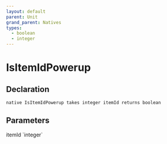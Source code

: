```yaml
---
layout: default
parent: Unit
grand_parent: Natives
types:
  - boolean
  - integer
---
```


# IsItemIdPowerup

## Declaration

```
native IsItemIdPowerup takes integer itemId returns boolean
```

## Parameters
<dl>
  <dt>itemId `integer`</dt>
  <dd></dd>
</dl>